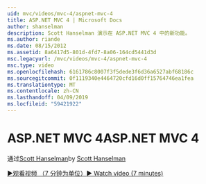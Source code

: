 ```yaml
---
uid: mvc/videos/mvc-4/aspnet-mvc-4
title: ASP.NET MVC 4 | Microsoft Docs
author: shanselman
description: Scott Hanselman 演示在 ASP.NET MVC 4 中的新功能。
ms.author: riande
ms.date: 08/15/2012
ms.assetid: 8a6417d5-801d-4fd7-8a06-164cd5441d3d
msc.legacyurl: /mvc/videos/mvc-4/aspnet-mvc-4
msc.type: video
ms.openlocfilehash: 6161786c8007f3f5dede3f6d36a6527abf68186c
ms.sourcegitcommit: 0f1119340e4464720cfd16d0ff15764746ea1fea
ms.translationtype: MT
ms.contentlocale: zh-CN
ms.lasthandoff: 04/09/2019
ms.locfileid: "59421922"
---
```

# <a name="aspnet-mvc-4"></a><span data-ttu-id="a275e-103">ASP.NET MVC 4</span><span class="sxs-lookup"><span data-stu-id="a275e-103">ASP.NET MVC 4</span></span>

<span data-ttu-id="a275e-104">通过[Scott Hanselman](https://github.com/shanselman)</span><span class="sxs-lookup"><span data-stu-id="a275e-104">by [Scott Hanselman](https://github.com/shanselman)</span></span>

[<span data-ttu-id="a275e-105">&#9654;观看视频 （7 分钟为单位）</span><span class="sxs-lookup"><span data-stu-id="a275e-105">&#9654; Watch video (7 minutes)</span></span>](https://channel9.msdn.com/Blogs/ASP-NET-Site-Videos/aspnet-mvc-4)
